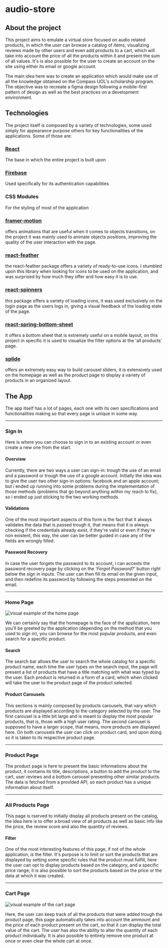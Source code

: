 # audio-store

## About the project

This project aims to emulate a virtual store focused on audio related products, in which the user can browse a catalog of items, visualizing reviews made by other users and even add products to a cart, which will take into account the price of all the products within it and present the sum of all values. It's is also possible for the user to create an account on the site using either its email or google account.

The main idea here was to create an application which would make use of all the knowledge obtained on the Compass UOL's scholarship program. The objective was to recreate a figma design following a mobile-first pattern of design as well as the best practices on a development environment.

## Technologies

The project itself is composed by a variety of technologies, some used simply for appearance purpose others for key functionalities of the applications. Some of those are:

### [React](https://react.dev/)

The base in which the entire project is built upon

### [Firebase](https://firebase.google.com/)

Used specifically for its authentication capabilities

### CSS Modules

For the styling of most of the application

### [framer-motion](https://www.framer.com/motion/)

offers animations that are useful when it comes to objects transitions, on the project it was mainly used to animate objects positions, improving the quality of the user interaction with the page.

### [react-feather](https://github.com/feathericons/react-feather)

the react-feather package offers a variety of ready-to-use icons. I stumbled upon this library when looking for icons to be used on the application, and was surprised by how much they offer and how easy it is to use.

### [react-spinners](https://github.com/davidhu2000/react-spinners)

this package offers a variety of loading icons, it was used exclusively on the login page as the users logs in, giving a visual feedback of the loading state of the page.

### [react-spring-bottom-sheet](https://github.com/stipsan/react-spring-bottom-sheet)

it offers a bottom sheet that is extremely useful on a mobile layout, on this project in specific it is used to visualize the filter options at the 'all products' page.

### [splide](https://splidejs.com/)

offers an extremely easy way to build carousel sliders, it is extensively used on the homepage as well as the product page to display a variety of products in an organized layout.

## The App

The app itself has a lot of pages, each one with its own specifications and functionalities making so that every page is unique in some way.

---

### Sign In

Here is where you can choose to sign in to an existing account or even create a new one from the start.

#### Overview

Currently, there are two ways a user can sign-in: trough the use of an email and a password or trough the use of a google account. Initially the idea was to give the user two other sign-in options: facebook and an apple account; but i ended up running into some problems during the implementation of those methods (problems that go beyond anything within my reach to fix), so i ended up just sticking to the two working methods.

#### Validations

One of the most important aspects of this form is the fact that it always validates the data that is passed trough it, that means that it is always checking if the credentials already exist, if they're valid or even if they're non existent, this way, the user can be better guided in case any of the fields are wrongly filled.

#### Password Recovery

In case the user forgets the password to its account, i can accests the password recovery page by clicking on the _'Forgot Password?'_ button right below the sign in inputs. The user can then fill its email on the given input, and then redefine its password by following the steps presented on the email.

---

### Home Page

![visual example of the home page]('./readme-assets/homepage.gif')

We can certainly say that the homepage is the face of the application, here you'll be greeted by the application (depending on the method that you used to sign in), you can browse for the most popular products, and even search for a specific product.

#### Search

The search bar allows the user to search the whole catalog for a specific product name, each time the user types on the search input, the page will present a list of products that have a title matching with what was typed by the user.
Each product is returned in a form of a card, which when clicked will take the user to the product page of the product selected.

#### Product Carousels

This sections is mainly composed by products carousels, that vary which products are displayed according to the category selected by the user.
The first carousel is a little bit large and is meant to display the most popular products, that is, those with a high user rating.
The second carousel is supposed to have a larger scope, that means, more products are displayed here.
On both carousels the user can click on product card, and upon doing so it is taken to its respective product page.

---

### Product Page

The product page is here to present the basic informations about the product, it contains its title, descriptions, a button to add the product to the cart, user reviews and a bottom carousel presenting other similar products.
The data is fetched from a provided API, so each product has a unique information about itself.

---

### All Products Page

This page is rserved to initially display all products present on the catalog, the idea here is to offer a broad view of all products as well as basic info like the price, the review score and also the quantity of reviews.

#### Filter

One of the most interesting features of this page, if not of the whole application, is the filter. It's purpose is to limit or sort the products that are displayed by setting some specific rules that the product must fulfill, here the user can opt to display products based on the category, and a specific price range; it is also possible to sort the products based on the price or the data at which it was created.

---

### Cart Page

![visual example of the cart page]('./readme-assets/cart.gif')

Here, the user can keep track of all the products that were added trough the product page, this page automatically takes into account the ammount and the price of each product present on the cart, so that it can display the total value of the cart.
The user has also the ability to alter the quantity of each product individually. It is also possible to entirely remove one product at once or even clear the whole cart at once.
